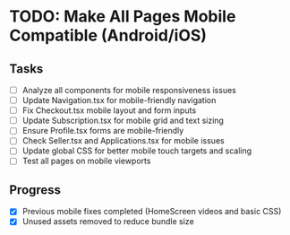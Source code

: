 # TODO: Make All Pages Mobile Compatible (Android/iOS)

## Tasks
- [ ] Analyze all components for mobile responsiveness issues
- [ ] Update Navigation.tsx for mobile-friendly navigation
- [ ] Fix Checkout.tsx mobile layout and form inputs
- [ ] Update Subscription.tsx for mobile grid and text sizing
- [ ] Ensure Profile.tsx forms are mobile-friendly
- [ ] Check Seller.tsx and Applications.tsx for mobile issues
- [ ] Update global CSS for better mobile touch targets and scaling
- [ ] Test all pages on mobile viewports

## Progress
- [x] Previous mobile fixes completed (HomeScreen videos and basic CSS)
- [x] Unused assets removed to reduce bundle size
